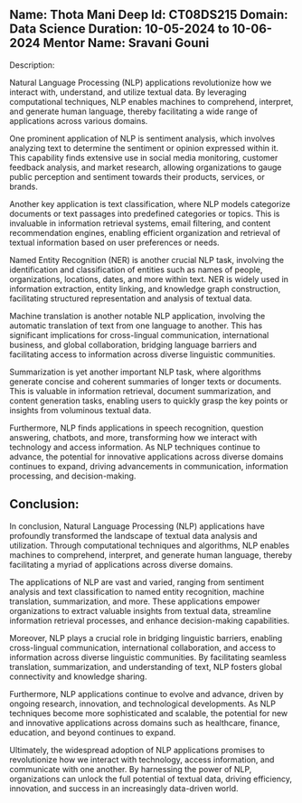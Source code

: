 Name: Thota Mani Deep
Id: CT08DS215
Domain: Data Science
Duration: 10-05-2024 to 10-06-2024
Mentor Name: Sravani Gouni
---------------------------
Description:

Natural Language Processing (NLP) applications revolutionize how we interact with, understand, and utilize textual data. By leveraging computational techniques, NLP enables machines to comprehend, interpret, and generate human language, thereby facilitating a wide range of applications across various domains.

One prominent application of NLP is sentiment analysis, which involves analyzing text to determine the sentiment or opinion expressed within it. This capability finds extensive use in social media monitoring, customer feedback analysis, and market research, allowing organizations to gauge public perception and sentiment towards their products, services, or brands.

Another key application is text classification, where NLP models categorize documents or text passages into predefined categories or topics. This is invaluable in information retrieval systems, email filtering, and content recommendation engines, enabling efficient organization and retrieval of textual information based on user preferences or needs.

Named Entity Recognition (NER) is another crucial NLP task, involving the identification and classification of entities such as names of people, organizations, locations, dates, and more within text. NER is widely used in information extraction, entity linking, and knowledge graph construction, facilitating structured representation and analysis of textual data.

Machine translation is another notable NLP application, involving the automatic translation of text from one language to another. This has significant implications for cross-lingual communication, international business, and global collaboration, bridging language barriers and facilitating access to information across diverse linguistic communities.

Summarization is yet another important NLP task, where algorithms generate concise and coherent summaries of longer texts or documents. This is valuable in information retrieval, document summarization, and content generation tasks, enabling users to quickly grasp the key points or insights from voluminous textual data.

Furthermore, NLP finds applications in speech recognition, question answering, chatbots, and more, transforming how we interact with technology and access information. As NLP techniques continue to advance, the potential for innovative applications across diverse domains continues to expand, driving advancements in communication, information processing, and decision-making.

Conclusion:
-----------
In conclusion, Natural Language Processing (NLP) applications have profoundly transformed the landscape of textual data analysis and utilization. Through computational techniques and algorithms, NLP enables machines to comprehend, interpret, and generate human language, thereby facilitating a myriad of applications across diverse domains.

The applications of NLP are vast and varied, ranging from sentiment analysis and text classification to named entity recognition, machine translation, summarization, and more. These applications empower organizations to extract valuable insights from textual data, streamline information retrieval processes, and enhance decision-making capabilities.

Moreover, NLP plays a crucial role in bridging linguistic barriers, enabling cross-lingual communication, international collaboration, and access to information across diverse linguistic communities. By facilitating seamless translation, summarization, and understanding of text, NLP fosters global connectivity and knowledge sharing.

Furthermore, NLP applications continue to evolve and advance, driven by ongoing research, innovation, and technological developments. As NLP techniques become more sophisticated and scalable, the potential for new and innovative applications across domains such as healthcare, finance, education, and beyond continues to expand.

Ultimately, the widespread adoption of NLP applications promises to revolutionize how we interact with technology, access information, and communicate with one another. By harnessing the power of NLP, organizations can unlock the full potential of textual data, driving efficiency, innovation, and success in an increasingly data-driven world.
